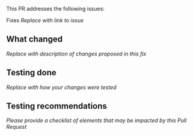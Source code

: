 This PR addresses the following issues:

Fixes *Replace with link to issue*

## What changed

*Replace with description of changes proposed in this fix*

## Testing done

*Replace with how your changes were tested*

## Testing recommendations

*Please provide a checklist of elements that may be impacted by this Pull Request*